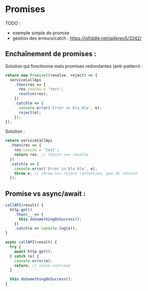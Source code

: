 Promises
========

TODO : 
* exemple simple de promise
* gestion des erreurs/catch : https://jsfiddle.net/qdjkreo5/3242/


Enchaînement de promises :
--------------------------

Solution qui fonctionne mais promises redondantes (anti-pattern) : 

````js
return new Promise((resolve, reject) => {
  serviceCallApi
    .then(res => {
      res.coucou = 'test';
      resolve(res);
    })
    .catch(e => {
      console.error('Error in bla bla', e);
      reject(e);
    });
});
````

Solution : 

````js
return serviceCallApi
  .then(res => {
    res.coucou = 'test';
    return res; // return === resolve
  })
  .catch(e => {
    console.error('Error in bla bla', e);
    throw e; // throw === reject (attention, pas de return)
  });
````

Promise vs async/await :
------------------------

````js
callAPI(result) {
  http.get()
    .then(__ => {
      this.doSomethingOnSuccess();
    })
    .catch(e => console.log(e));
}

async callAPI(result) {
  try {
    await http.get();
  } catch (e) {
    console.error(e);
    return; // sinon continue
  }

  this.doSomethingOnSuccess();
}
````
